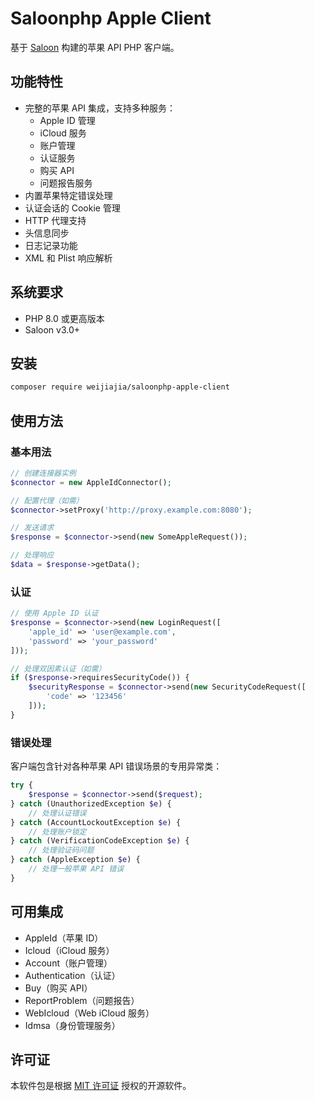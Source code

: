 # Saloonphp Apple Client

基于 [Saloon](https://github.com/saloonphp/saloon) 构建的苹果 API PHP 客户端。

## 功能特性

- 完整的苹果 API 集成，支持多种服务：
  - Apple ID 管理
  - iCloud 服务
  - 账户管理
  - 认证服务
  - 购买 API
  - 问题报告服务
- 内置苹果特定错误处理
- 认证会话的 Cookie 管理
- HTTP 代理支持
- 头信息同步
- 日志记录功能
- XML 和 Plist 响应解析

## 系统要求

- PHP 8.0 或更高版本
- Saloon v3.0+

## 安装

```bash
composer require weijiajia/saloonphp-apple-client
```

## 使用方法

### 基本用法

```php
// 创建连接器实例
$connector = new AppleIdConnector();

// 配置代理（如需）
$connector->setProxy('http://proxy.example.com:8080');

// 发送请求
$response = $connector->send(new SomeAppleRequest());

// 处理响应
$data = $response->getData();
```

### 认证

```php
// 使用 Apple ID 认证
$response = $connector->send(new LoginRequest([
    'apple_id' => 'user@example.com',
    'password' => 'your_password'
]));

// 处理双因素认证（如需）
if ($response->requiresSecurityCode()) {
    $securityResponse = $connector->send(new SecurityCodeRequest([
        'code' => '123456'
    ]));
}
```

### 错误处理

客户端包含针对各种苹果 API 错误场景的专用异常类：

```php
try {
    $response = $connector->send($request);
} catch (UnauthorizedException $e) {
    // 处理认证错误
} catch (AccountLockoutException $e) {
    // 处理账户锁定
} catch (VerificationCodeException $e) {
    // 处理验证码问题
} catch (AppleException $e) {
    // 处理一般苹果 API 错误
}
```

## 可用集成

- AppleId（苹果 ID）
- Icloud（iCloud 服务）
- Account（账户管理）
- Authentication（认证）
- Buy（购买 API）
- ReportProblem（问题报告）
- WebIcloud（Web iCloud 服务）
- Idmsa（身份管理服务）

## 许可证

本软件包是根据 [MIT 许可证](LICENSE) 授权的开源软件。 